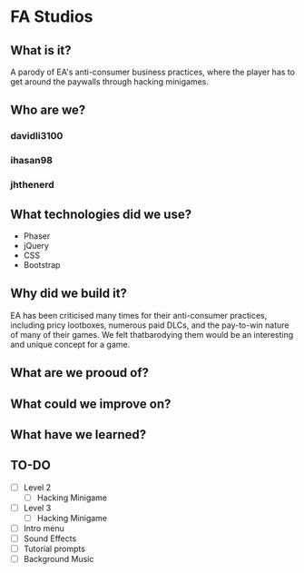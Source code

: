 # FA Studios


## What is it?
A parody of EA's anti-consumer business practices, where the player has to get around the paywalls through hacking minigames.


## Who are we?
### davidli3100
<!--- Add Description --->

### ihasan98
<!--- Add Description --->

### jhthenerd
<!--- Add Description --->


## What technologies did we use?
* Phaser
* jQuery
* CSS
* Bootstrap


## Why did we build it?
EA has been criticised many times for their anti-consumer practices, including pricy lootboxes, numerous paid DLCs, and the pay-to-win nature of many of their games. We felt thatbarodying them would be an interesting and unique concept for a game.

## What are we prooud of?


## What could we improve on?


## What have we learned?


## TO-DO
- [ ] Level 2
  - [ ] Hacking Minigame
- [ ] Level 3
  - [ ] Hacking Minigame
- [ ] Intro menu
- [ ] Sound Effects
- [ ] Tutorial prompts
- [ ] Background Music
